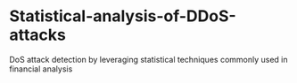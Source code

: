 # Statistical-analysis-of-DDoS-attacks
DoS attack detection by leveraging statistical techniques commonly used in financial analysis

